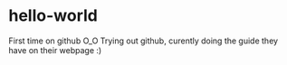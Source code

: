 # hello-world
First time on github O_O
Trying out github, curently doing the guide they have on their webpage :)
